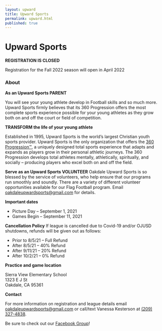 ```yaml
---
layout: upward
title: Upward Sports
permalink: upward.html
published: true
---
```


# Upward Sports

<!--<a class="upward-register-btn" href="https://registration.upward.org/UPW80124">REGISTER NOW</a>-->

**REGISTRATION IS CLOSED**

Registration for the Fall 2022 season will open in April 2022



### About

**As an Upward Sports PARENT**

You will see your young athlete develop in Football skills and so much more. Upward Sports firmly believes that its 360 Progression offers the most complete sports experience possible for your young athletes as they grow both on and off the court or field of competition.

**TRANSFORM the life of your young athlete**

Established in 1995, Upward Sports is the world’s largest Christian youth sports provider. Upward Sports is the only organization that offers the [360 Progression™](https://www.upward.org/about/360progression), a uniquely designed total sports experience that adapts and expands as players grow in their personal athletic journeys. The 360 Progression develops total athletes mentally, athletically, spiritually, and socially – producing players who excel both on and off the field.

**Serve as an Upward Sports VOLUNTEER**
Oakdale Upward Sports is so blessed by the service of volunteers, who help ensure that our programs run smoothly and soundly. There are a variety of different volunteer opportunities available for our Flag Football program. Email [oakdaleupwardsports@gmail.com](mailto:oakdaleupwardsports@gmail.com) for details.

**Important dates**
- Picture Day – September 1, 2021
- Games Begin – September 11, 2021

**Cancellation Policy**
If league is cancelled due to Covid-19 and/or OJUSD shutdowns, refunds will be given out as follows:
- Prior to 8/5/21 – Full Refund
- After 8/5/21 – 40% Refund
- After 9/11/21 – 20% Refund
- After 10/2/21 – 0% Refund

**Practice and game location**

Sierra View Elementary School<br />
1323 E J St<br />
Oakdale, CA  95361

**Contact**

For more information on registration and league details email [oakdaleupwardsports@gmail.com](mailto:oakdaleupwardsports@gmail.com) or call/text Vanessa Kesterson at [(209) 327-4838](tel:+12093274838).

Be sure to check out our [Facebook Group](https://www.facebook.com/groups/190504948346754/)!
